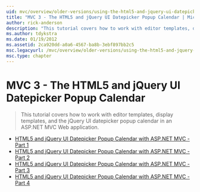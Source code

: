 ```yaml
---
uid: mvc/overview/older-versions/using-the-html5-and-jquery-ui-datepicker-popup-calendar-with-aspnet-mvc/index
title: "MVC 3 - The HTML5 and jQuery UI Datepicker Popup Calendar | Microsoft Docs"
author: rick-anderson
description: "This tutorial covers how to work with editor templates, display templates, and the jQuery UI datepicker popup calendar in an ASP.NET MVC Web application."
ms.author: tdykstra
ms.date: 01/19/2012
ms.assetid: 2ca920dd-a0a6-4567-ba8b-3ebf897bb2c5
msc.legacyurl: /mvc/overview/older-versions/using-the-html5-and-jquery-ui-datepicker-popup-calendar-with-aspnet-mvc
msc.type: chapter
---
```

# MVC 3 - The HTML5 and jQuery UI Datepicker Popup Calendar

> This tutorial covers how to work with editor templates, display templates, and the jQuery UI datepicker popup calendar in an ASP.NET MVC Web application.

- [HTML5 and jQuery UI Datepicker Popup Calendar with ASP.NET MVC - Part 1](using-the-html5-and-jquery-ui-datepicker-popup-calendar-with-aspnet-mvc-part-1.md)
- [HTML5 and jQuery UI Datepicker Popup Calendar with ASP.NET MVC - Part 2](using-the-html5-and-jquery-ui-datepicker-popup-calendar-with-aspnet-mvc-part-2.md)
- [HTML5 and jQuery UI Datepicker Popup Calendar with ASP.NET MVC - Part 3](using-the-html5-and-jquery-ui-datepicker-popup-calendar-with-aspnet-mvc-part-3.md)
- [HTML5 and jQuery UI Datepicker Popup Calendar with ASP.NET MVC - Part 4](using-the-html5-and-jquery-ui-datepicker-popup-calendar-with-aspnet-mvc-part-4.md)

